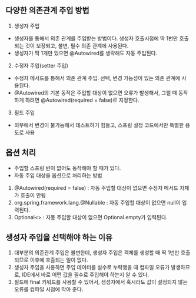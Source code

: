 ## 다양한 의존관계 주입 방법
1. 생성자 주입
- 생성자를 통해서 의존 관계를 주입받는 방법이다. 생성자 호출시점에 딱 1번만 호출되는 것이 보장되고, 불변, 필수 의존
관계에 사용된다.
- 생성자가 딱 1개만 있으면 @Autowired를 생략해도 자동 주입된다.

2. 수정자 주입(setter 주입)
- 수정자 메서드를 통해서 의존 관계 주입. 선택, 변경 가능성이 있는 의존 관계에 사용된다.
- @Autowired의 기본 동작은 주입할 대상이 없으면 오류가 발생해서, 그럴 때 동작하게 하려면
@Autowired(required = false)로 지정한다.

3. 필드 주입
- 외부에서 변경이 불가능해서 테스트하기 힘들고, 스프링 설정 코드에서만 특별한 용도로 사용

## 옵션 처리
- 주입할 스프링 빈이 없어도 동작해야 할 때가 있다.
- 자동 주입 대상을 옵션으로 처리하는 방법
1. @Autowired(required = false) : 자동 주입할 대상이 없으면 수정자 메서드 자체가 호출이 안됨
2. org.spring.framework.lang.@Nullable : 자동 주입할 대상이 없으면 null이 입력된다.
3. Optional<> : 자동 주입할 대상이 없으면 Optional.empty가 입력된다.

## 생성자 주입을 선택해야 하는 이유
1. 대부분의 의존관계 주입은 불변한데, 생성자 주입은 객체를 생성할 때 딱 1번만 호출되므로
이후에 호출되는 일이 없다. 
2. 생성자 주입을 사용하면 주입 데이터를 실수로 누락했을 때 컴파일 오류가 발생하므로, IDE에서
바로 어떤 값을 필수로 주입해야 하는지 알 수 있다.
3. 필드에 final 키워드를 사용할 수 있어서, 생성자에서 혹시라도 값이 설정되지 않는 오류를
컴파일 시점에 막아 준다.